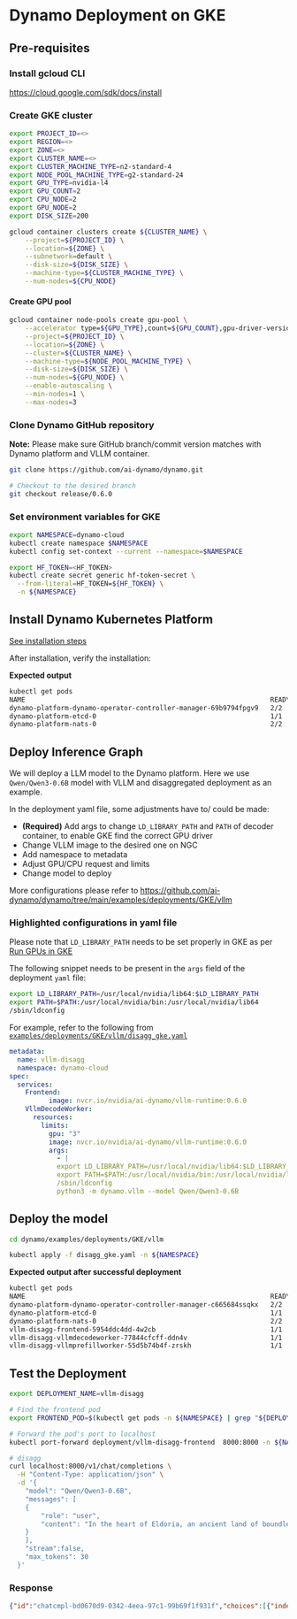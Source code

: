 # Dynamo Deployment on GKE

## Pre-requisites

### Install gcloud CLI
https://cloud.google.com/sdk/docs/install

### Create GKE cluster

```bash
export PROJECT_ID=<>
export REGION=<>
export ZONE=<>
export CLUSTER_NAME=<>
export CLUSTER_MACHINE_TYPE=n2-standard-4
export NODE_POOL_MACHINE_TYPE=g2-standard-24
export GPU_TYPE=nvidia-l4
export GPU_COUNT=2
export CPU_NODE=2
export GPU_NODE=2
export DISK_SIZE=200

gcloud container clusters create ${CLUSTER_NAME} \
 	--project=${PROJECT_ID} \
 	--location=${ZONE} \
	--subnetwork=default \
    --disk-size=${DISK_SIZE} \
	--machine-type=${CLUSTER_MACHINE_TYPE} \
 	--num-nodes=${CPU_NODE}
```

#### Create GPU pool

```bash
gcloud container node-pools create gpu-pool \
 	--accelerator type=${GPU_TYPE},count=${GPU_COUNT},gpu-driver-version=latest \
 	--project=${PROJECT_ID} \
 	--location=${ZONE} \
 	--cluster=${CLUSTER_NAME} \
	--machine-type=${NODE_POOL_MACHINE_TYPE} \
    --disk-size=${DISK_SIZE} \
    --num-nodes=${GPU_NODE} \
    --enable-autoscaling \
    --min-nodes=1 \
    --max-nodes=3
```

###  Clone Dynamo GitHub repository

**Note:** Please make sure GitHub branch/commit version matches with Dynamo platform and VLLM container.

```bash
git clone https://github.com/ai-dynamo/dynamo.git

# Checkout to the desired branch
git checkout release/0.6.0
```

###  Set environment variables for GKE

```bash
export NAMESPACE=dynamo-cloud
kubectl create namespace $NAMESPACE
kubectl config set-context --current --namespace=$NAMESPACE

export HF_TOKEN=<HF_TOKEN>
kubectl create secret generic hf-token-secret \
  --from-literal=HF_TOKEN=${HF_TOKEN} \
  -n ${NAMESPACE}
```

## Install Dynamo Kubernetes Platform

[See installation steps](/docs/kubernetes/installation_guide.md#overview)

After installation, verify the installation:

**Expected output**

```bash
kubectl get pods
NAME                                                              READY   STATUS             RESTARTS   AGE
dynamo-platform-dynamo-operator-controller-manager-69b9794fpgv9   2/2     Running            0          4m27s
dynamo-platform-etcd-0                                            1/1     Running            0          4m27s
dynamo-platform-nats-0                                            2/2     Running            0          4m27s
```

## Deploy Inference Graph

We will deploy a LLM model to the Dynamo platform. Here we use `Qwen/Qwen3-0.6B` model with VLLM and disaggregated deployment as an example.

In the deployment yaml file, some adjustments have to/ could be made:

- **(Required)** Add args to change `LD_LIBRARY_PATH` and `PATH` of decoder container, to enable GKE find the correct GPU driver
- Change VLLM  image to the desired one on NGC
- Add namespace to metadata
- Adjust GPU/CPU request and limits
- Change model to deploy

More configurations please refer to https://github.com/ai-dynamo/dynamo/tree/main/examples/deployments/GKE/vllm

### Highlighted configurations in yaml file
Please note that `LD_LIBRARY_PATH` needs to be set properly in GKE as per [Run GPUs in GKE](https://cloud.google.com/kubernetes-engine/docs/how-to/gpus)

The following snippet needs to be present in the `args` field of the deployment `yaml` file:

```bash
export LD_LIBRARY_PATH=/usr/local/nvidia/lib64:$LD_LIBRARY_PATH
export PATH=$PATH:/usr/local/nvidia/bin:/usr/local/nvidia/lib64
/sbin/ldconfig
```

For example, refer to the following from [`examples/deployments/GKE/vllm/disagg_gke.yaml`](./vllm/disagg_gke.yaml)

```yaml
metadata:
  name: vllm-disagg
  namespace: dynamo-cloud
spec:
  services:
    Frontend:
          image: nvcr.io/nvidia/ai-dynamo/vllm-runtime:0.6.0
    VllmDecodeWorker:
​​      resources:
        limits:
          gpu: "3"
          image: nvcr.io/nvidia/ai-dynamo/vllm-runtime:0.6.0
          args:
            - |
            export LD_LIBRARY_PATH=/usr/local/nvidia/lib64:$LD_LIBRARY_PATH
            export PATH=$PATH:/usr/local/nvidia/bin:/usr/local/nvidia/lib64
            /sbin/ldconfig
            python3 -m dynamo.vllm --model Qwen/Qwen3-0.6B
```

## Deploy the model

```bash
cd dynamo/examples/deployments/GKE/vllm

kubectl apply -f disagg_gke.yaml -n ${NAMESPACE}
```

**Expected output after successful deployment**

```bash
kubectl get pods
NAME                                                              READY   STATUS    RESTARTS   AGE
dynamo-platform-dynamo-operator-controller-manager-c665684ssqkx   2/2     Running   0          65m
dynamo-platform-etcd-0                                            1/1     Running   0          65m
dynamo-platform-nats-0                                            2/2     Running   0          65m
vllm-disagg-frontend-5954ddc4dd-4w2cb                             1/1     Running   0          11m
vllm-disagg-vllmdecodeworker-77844cfcff-ddn4v                     1/1     Running   0          11m
vllm-disagg-vllmprefillworker-55d5b74b4f-zrskh                    1/1     Running   0          11m
```

## Test the Deployment

```bash
export DEPLOYMENT_NAME=vllm-disagg

# Find the frontend pod
export FRONTEND_POD=$(kubectl get pods -n ${NAMESPACE} | grep "${DEPLOYMENT_NAME}-frontend" | sort -k1 | tail -n1 | awk '{print $1}')

# Forward the pod's port to localhost
kubectl port-forward deployment/vllm-disagg-frontend  8000:8000 -n ${NAMESPACE}

# disagg
curl localhost:8000/v1/chat/completions \
  -H "Content-Type: application/json" \
  -d '{
    "model": "Qwen/Qwen3-0.6B",
    "messages": [
    {
        "role": "user",
        "content": "In the heart of Eldoria, an ancient land of boundless magic and mysterious creatures, lies the long-forgotten city of Aeloria. Once a beacon of knowledge and power, Aeloria was buried beneath the shifting sands of time, lost to the world for centuries. You are an intrepid explorer, known for your unparalleled curiosity and courage, who has stumbled upon an ancient map hinting at ests that Aeloria holds a secret so profound that it has the potential to reshape the very fabric of reality. Your journey will take you through treacherous deserts, enchanted forests, and across perilous mountain ranges. Your Task: Character Background: Develop a detailed background for your character. Describe their motivations for seeking out Aeloria, their skills and weaknesses, and any personal connections to the ancient city or its legends. Are they driven by a quest for knowledge, a search for lost familt clue is hidden."
    }
    ],
    "stream":false,
    "max_tokens": 30
  }'
```

### Response

```json
{"id":"chatcmpl-bd0670d9-0342-4eea-97c1-99b69f1f931f","choices":[{"index":0,"message":{"content":"Okay, here’s a detailed character background for your intrepid explorer, tailored to fit the premise of Aeloria, with a focus on a","refusal":null,"tool_calls":null,"role":"assistant","function_call":null,"audio":null},"finish_reason":"stop","logprobs":null}],"created":1756336263,"model":"Qwen/Qwen3-0.6B","service_tier":null,"system_fingerprint":null,"object":"chat.completion","usage":{"prompt_tokens":190,"completion_tokens":29,"total_tokens":219,"prompt_tokens_details":null,"completion_tokens_details":null}}
```
